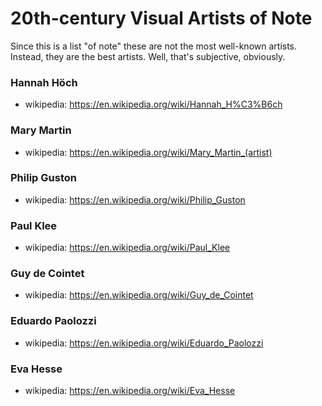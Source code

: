 20th-century Visual Artists of Note
===================================

Since this is a list "of note" these are not the most well-known artists.
Instead, they are the best artists.  Well, that's subjective, obviously.

### Hannah Höch

*   wikipedia: https://en.wikipedia.org/wiki/Hannah_H%C3%B6ch

### Mary Martin

*   wikipedia: https://en.wikipedia.org/wiki/Mary_Martin_(artist)

### Philip Guston

*   wikipedia: https://en.wikipedia.org/wiki/Philip_Guston

### Paul Klee

*   wikipedia: https://en.wikipedia.org/wiki/Paul_Klee

### Guy de Cointet

*   wikipedia: https://en.wikipedia.org/wiki/Guy_de_Cointet

### Eduardo Paolozzi

*   wikipedia: https://en.wikipedia.org/wiki/Eduardo_Paolozzi

### Eva Hesse

*   wikipedia: https://en.wikipedia.org/wiki/Eva_Hesse

